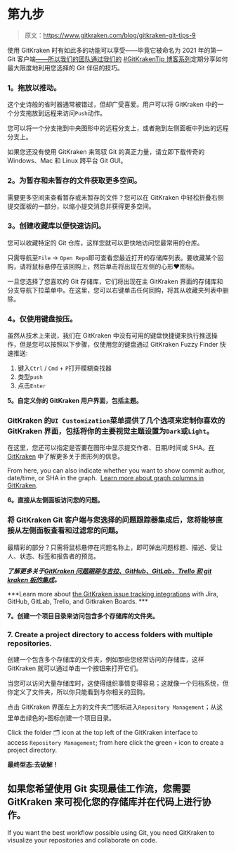 # 第九步

> 原文：<https://www.gitkraken.com/blog/gitkraken-git-tips-9>

使用 GitKraken 时有如此多的功能可以享受——毕竟它被命名为 2021 年的第一 Git 客户端[——所以我们的团队通过我们的](https://gitkraken.com/reports/best-developer-tools-2021) [#GitKrakenTip 博客系列](https://blog.axosoft.com/tag/gitkrakentip/)定期分享如何最大限度地利用您选择的 Git 伴侣的技巧。

### **1。拖放以推动。**

这个史诗般的省时器通常被错过，但却广受喜爱。用户可以将 GitKraken 中的一个分支拖放到远程来访问`Push`动作。

您可以将一个分支拖到中央图形中的远程分支上，或者拖到左侧面板中列出的远程分支上。

如果您还没有使用 GitKraken 来驾驭 Git 的真正力量，请立即下载传奇的 Windows、Mac 和 Linux 跨平台 Git GUI。

### **2。为暂存和未暂存的文件获取更多空间。**

需要更多空间来查看暂存或未暂存的文件？您可以在 GitKraken 中轻松折叠右侧提交面板的一部分，以缩小提交消息并获得更多空间。

### **3。创建收藏库以便快速访问。**

您可以收藏特定的 Git 仓库，这样您就可以更快地访问您最常用的仓库。

只需导航至`File` → `Open Repo`即可查看您最近打开的存储库列表。要收藏某个回购，请将鼠标悬停在该回购上，然后单击将出现在左侧的心形❤️图标。

一旦您选择了您喜欢的 Git 存储库，它们将出现在主 GitKraken 界面的存储库和分支导航下拉菜单中。在这里，您可以右键单击任何回购，将其从收藏夹列表中删除。

### **4。仅使用键盘按压。**

虽然从技术上来说，我们在 GitKraken 中没有可用的键盘快捷键来执行推送操作，但是您可以按照以下步骤，仅使用您的键盘通过 GitKraken Fuzzy Finder 快速推送:

1.  键入`Ctrl` / `Cmd` + `P`打开模糊查找器
2.  类型`push`
3.  点击`Enter`

**5。自定义你的 GitKraken 用户界面，包括主题。**

### GitKraken 的`UI Customization`菜单提供了几个选项来定制你喜欢的 GitKraken 界面，包括将你的主要视觉主题设置为`Dark`或`Light`。

在这里，您还可以指定是否要在图形中显示提交作者、日期/时间或 SHA。[在 GitKraken](https://support.gitkraken.com/start-here/interface/#columns) 中了解更多关于图形列的信息。

From here, you can also indicate whether you want to show commit author, date/time, or SHA in the graph.  [Learn more about graph columns in GitKraken](https://support.gitkraken.com/start-here/interface/#columns). 

**6。直接从左侧面板访问您的问题。**

### 将 GitKraken Git 客户端与您选择的问题跟踪器集成后，您将能够直接从左侧面板查看和过滤您的问题。

最精彩的部分？只需将鼠标悬停在问题名称上，即可弹出问题标题、描述、受让人、状态、标签和报告者的预览。

***了解更多关于[GitKraken 问题跟踪与吉拉、GitHub、GitLab、Trello 和 git kraken 板的集成](https://www.gitkraken.com/git-client#issue-tracking)。***

***Learn more about [the GitKraken issue tracking integrations](https://www.gitkraken.com/git-client#issue-tracking) with Jira, GitHub, GitLab, Trello, and Gitkraken Boards. ***

**7。创建一个项目目录来访问包含多个存储库的文件夹。**

### **7\. Create a project directory to access folders with multiple repositories.**

创建一个包含多个存储库的文件夹，例如那些您经常访问的存储库，这样 GitKraken 就可以通过单击一个按钮来打开它们。

当您可以访问大量存储库时，这使得组织事情变得容易；这就像一个归档系统，但你定义了文件夹，所以你只能看到与你相关的回购。

点击 GitKraken 界面左上方的文件夹🗂图标进入`Repository Management`；从这里单击绿色的`+`图标创建一个项目目录。

Click the folder 🗂 icon at the top left of the GitKraken interface to access `Repository Management`; from here click the green `+` icon to create a project directory.  

**最终型态:去破解！**

## 如果您希望使用 Git 实现最佳工作流，您需要 GitKraken 来可视化您的存储库并在代码上进行协作。

If you want the best workflow possible using Git, you need GitKraken to visualize your repositories and collaborate on code.